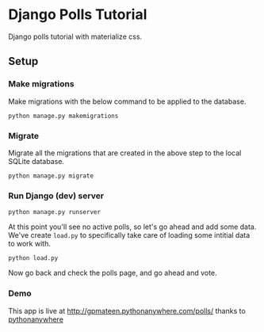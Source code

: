 # Django Polls Tutorial
Django polls tutorial with materialize css.

## Setup

### Make migrations
Make migrations with the below command to be applied to the database.

`python manage.py makemigrations`

### Migrate
Migrate all the migrations that are created in the above step to the local SQLite database.

`python manage.py migrate`

### Run Django (dev) server

`python manage.py runserver`

At this point you'll see no active polls, so let's go ahead and add some data. We've create `load.py` to specifically take care of loading some intitial data to work with.

`python load.py`

Now go back and check the polls page, and go ahead and vote.

### Demo
This app is live at http://gpmateen.pythonanywhere.com/polls/ thanks to [pythonanywhere](https://www.pythonanywhere.com/)